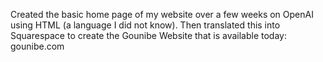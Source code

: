 Created the basic home page of my website over a few weeks on OpenAI using HTML (a language I did not know). 
Then translated this into Squarespace to create the Gounibe Website that is available today: gounibe.com

